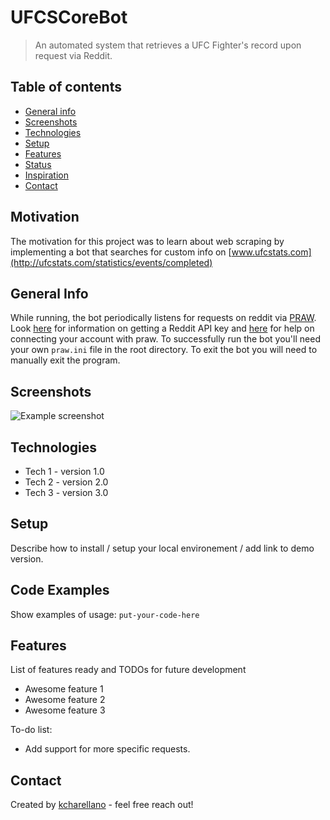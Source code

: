 # UFCSCoreBot
> An automated system that retrieves a UFC Fighter's record upon request via Reddit.

## Table of contents
* [General info](#general-info)
* [Screenshots](#screenshots)
* [Technologies](#technologies)
* [Setup](#setup)
* [Features](#features)
* [Status](#status)
* [Inspiration](#inspiration)
* [Contact](#contact)

## Motivation
The motivation for this project was to learn about web scraping by implementing a bot that searches for custom info on [www.ufcstats.com](http://ufcstats.com/statistics/events/completed)

## General Info
While running, the bot periodically listens for requests on reddit via [PRAW](https://praw.readthedocs.io/en/latest/). Look [here](https://www.reddit.com/wiki/api) for information on getting a Reddit API key and [here](https://praw.readthedocs.io/en/latest/getting_started/configuration/prawini.html) for help on connecting your account with praw. To successfully run the bot you'll need your own `praw.ini` file in the root directory. To exit the bot you will need to manually exit the program.




## Screenshots
![Example screenshot](./img/screenshot.png)

## Technologies
* Tech 1 - version 1.0
* Tech 2 - version 2.0
* Tech 3 - version 3.0

## Setup
Describe how to install / setup your local environement / add link to demo version.

## Code Examples
Show examples of usage:
`put-your-code-here`

## Features
List of features ready and TODOs for future development
* Awesome feature 1
* Awesome feature 2
* Awesome feature 3

To-do list:
* Add support for more specific requests.

## Contact
Created by [kcharellano](https://www.linkedin.com/in/kcharellano) - feel free reach out!

